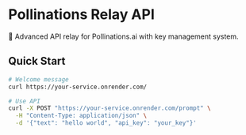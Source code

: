 # Pollinations Relay API

🔐 Advanced API relay for Pollinations.ai with key management system.

## Quick Start

```bash
# Welcome message
curl https://your-service.onrender.com/

# Use API
curl -X POST "https://your-service.onrender.com/prompt" \
  -H "Content-Type: application/json" \
  -d '{"text": "hello world", "api_key": "your_key"}'
